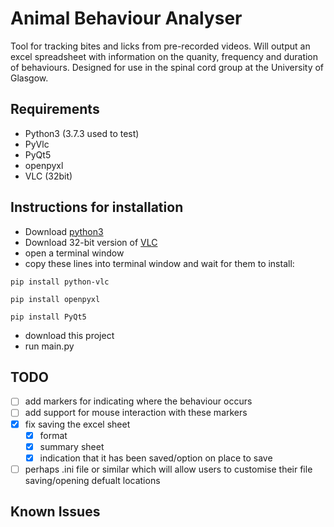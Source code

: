 # Animal Behaviour Analyser

Tool for tracking bites and licks from pre-recorded videos.
Will output an excel spreadsheet with information on the quanity, frequency and duration of behaviours.
Designed for use in the spinal cord group at the University of Glasgow.

## Requirements

- Python3 (3.7.3 used to test)
- PyVlc
- PyQt5
- openpyxl
- VLC (32bit)

## Instructions for installation

- Download [python3](https://www.python.org/)
- Download 32-bit version of [VLC](https://www.videolan.org/vlc/index.en-GB.html)
- open a terminal window
- copy these lines into terminal window and wait for them to install:

`pip install python-vlc`

`pip install openpyxl`

`pip install PyQt5`

- download this project
- run main.py

## TODO

- [ ] add markers for indicating where the behaviour occurs
- [ ] add support for mouse interaction with these markers
- [x] fix saving the excel sheet
  - [x] format
  - [x] summary sheet
  - [x] indication that it has been saved/option on place to save
- [ ] perhaps .ini file or similar which will allow users to customise their file saving/opening defualt locations

## Known Issues
